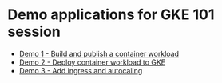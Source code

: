 # Demo applications for GKE 101 session

- [Demo 1 - Build and publish a container workload](https://github.com/albertwo1978/gke101-demos/tree/main/demo_1)
- [Demo 2 - Deploy container workload to GKE](https://github.com/albertwo1978/gke101-demos/tree/main/demo_2)
- [Demo 3 - Add ingress and autocaling](https://github.com/albertwo1978/gke101-demos/tree/main/demo_3)